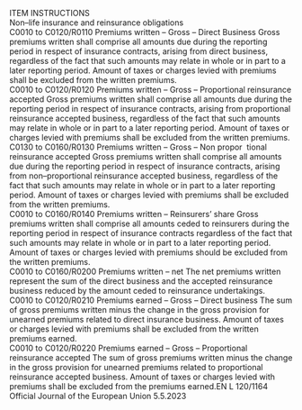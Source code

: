  
ITEM  INSTRUCTIONS  
Non–life insurance and reinsurance obligations  
C0010 to 
C0120/R0110  Premiums written – 
Gross – Direct Business  Gross premiums written shall comprise all amounts due during the reporting period in 
respect of insurance contracts, arising from direct business, regardless of the fact that 
such amounts may relate in whole or in part to a later reporting period. Amount of 
taxes or charges levied with premiums shall be excluded from the written premiums.  
C0010 to 
C0120/R0120  Premiums written – 
Gross – Proportional 
reinsurance accepted  Gross premiums written shall comprise all amounts due during the reporting period in 
respect of insurance contracts, arising from proportional reinsurance accepted business, 
regardless of the fact that such amounts may relate in whole or in part to a later 
reporting period. Amount of taxes or charges levied with premiums shall be excluded 
from the written premiums.  
C0130 to 
C0160/R0130  Premiums written – 
Gross – Non propor ­
tional reinsurance 
accepted  Gross premiums written shall comprise all amounts due during the reporting period in 
respect of insurance contracts, arising from non–proportional reinsurance accepted 
business, regardless of the fact that such amounts may relate in whole or in part to 
a later reporting period. Amount of taxes or charges levied with premiums shall be 
excluded from the written premiums.  
C0010 to 
C0160/R0140  Premiums written – 
Reinsurers’ share  Gross premiums written shall comprise all amounts ceded to reinsurers during the 
reporting period in respect of insurance contracts regardless of the fact that such 
amounts may relate in whole or in part to a later reporting period. Amount of taxes 
or charges levied with premiums should be excluded from the written premiums.  
C0010 to 
C0160/R0200  Premiums written – net  The net premiums written represent the sum of the direct business and the accepted 
reinsurance business reduced by the amount ceded to reinsurance undertakings.  
C0010 to 
C0120/R0210  Premiums earned – Gross 
– Direct business  The sum of gross premiums written minus the change in the gross provision for 
unearned premiums related to direct insurance business. Amount of taxes or charges 
levied with premiums shall be excluded from the written premiums earned.  
C0010 to 
C0120/R0220  Premiums earned – Gross 
– Proportional 
reinsurance accepted  The sum of gross premiums written minus the change in the gross provision for 
unearned premiums related to proportional reinsurance accepted business. Amount 
of taxes or charges levied with premiums shall be excluded from the premiums earned.EN  L 120/1164 Official Journal of the European Union 5.5.2023